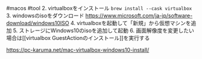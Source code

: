 #macos #tool
2. virtualboxをインストール `brew install --cask virtualbox`
3. windowsのisoをダウンロード https://www.microsoft.com/ja-jp/software-download/windows10ISO
4. virtualboxを起動して「新規」から仮想マシンを追加
5. ストレージにWindows10のisoを追加して起動
6. 画面解像度を変更したい場合は[[virtualbox GuestActionのインストール]]を実行する


https://pc-karuma.net/mac-virtualbox-windows10-install/

